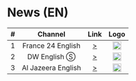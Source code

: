 <h1>News (EN)</h1>


| #   | Channel        | Link  | Logo |
|:---:|:--------------:|:-----:|:-----:
| 1   | France 24 English | [>](https://static.france24.com/live/F24_EN_HI_HLS/live_web.m3u8) | <img height="20" src="https://i.imgur.com/61MSiq9.png"/> |
| 2   | DW English Ⓢ  | [>](https://dwstream4-lh.akamaihd.net/i/dwstream4_live@131329/master.m3u8) | <img height="20" src="https://i.imgur.com/A1xzjOI.png"/> |
| 3   | Al Jazeera English   | [>](https://live-hls-web-aje.getaj.net/AJE/index.m3u8) | <img height="20" src="https://i.imgur.com/BB93NQP.png"/> |
